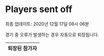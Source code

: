 # Players sent off
최종 업데이트: 2020년 12월 17일 08시 06분


경기 중 오류가 발생하는 경우 자동으로 퇴장됩니다.


| 퇴장된 참가자 |
|:---:|